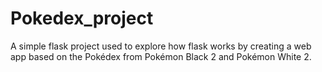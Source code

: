 # Pokedex_project

A simple flask project used to explore how flask works by creating a web app based on the Pokédex from Pokémon Black 2 and Pokémon White 2.
